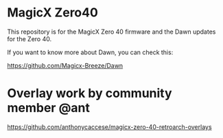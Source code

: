 # MagicX Zero40

This repository is for the MagicX Zero 40 firmware and the Dawn updates for the Zero 40.

If you want to know more about Dawn, you can check this:

https://github.com/Magicx-Breeze/Dawn


# Overlay work by community member @ant

https://github.com/anthonycaccese/magicx-zero-40-retroarch-overlays

